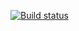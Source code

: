 [![Build status](https://ci.appveyor.com/api/projects/status/68tw86g62hkht8pn?svg=true)](https://ci.appveyor.com/project/RuzaikinDY/autotesting-patterns2)
